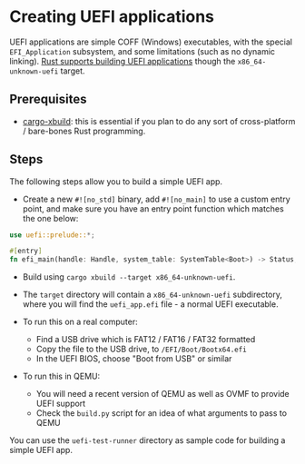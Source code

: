 # Creating UEFI applications

UEFI applications are simple COFF (Windows) executables, with the special
`EFI_Application` subsystem, and some limitations (such as no dynamic linking).
[Rust supports building UEFI applications](https://github.com/rust-lang/rust/pull/56769)
though the `x86_64-unknown-uefi` target.

## Prerequisites

- [cargo-xbuild](https://github.com/rust-osdev/cargo-xbuild): this is essential
  if you plan to do any sort of cross-platform / bare-bones Rust programming.

## Steps

The following steps allow you to build a simple UEFI app.

- Create a new `#![no_std]` binary, add `#![no_main]` to use a custom entry point,
  and make sure you have an entry point function which matches the one below:

```rust
use uefi::prelude::*;

#[entry]
fn efi_main(handle: Handle, system_table: SystemTable<Boot>) -> Status;
```

- Build using `cargo xbuild --target x86_64-unknown-uefi`.

- The `target` directory will contain a `x86_64-unknown-uefi` subdirectory,
  where you will find the `uefi_app.efi` file - a normal UEFI executable.

- To run this on a real computer:
  - Find a USB drive which is FAT12 / FAT16 / FAT32 formatted
  - Copy the file to the USB drive, to `/EFI/Boot/Bootx64.efi`
  - In the UEFI BIOS, choose "Boot from USB" or similar

- To run this in QEMU:
  - You will need a recent version of QEMU as well as OVMF to provide UEFI support
  - Check the `build.py` script for an idea of what arguments to pass to QEMU

You can use the `uefi-test-runner` directory as sample code for building a simple UEFI app.
